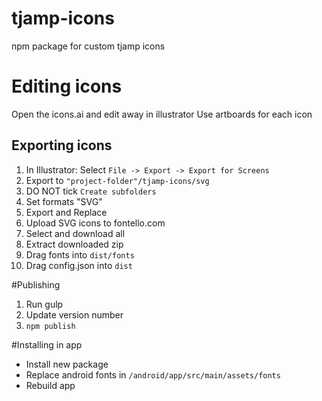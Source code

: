 # tjamp-icons
npm package for custom tjamp icons

# Editing icons
Open the icons.ai and edit away in illustrator
Use artboards for each icon

## Exporting icons
1. In Illustrator: Select `File -> Export -> Export for Screens`
2. Export to `"project-folder"/tjamp-icons/svg`
3. DO NOT tick `Create subfolders`
4. Set formats "SVG"
5. Export and Replace
6. Upload SVG icons to fontello.com
7. Select and download all
8. Extract downloaded zip
9. Drag fonts into `dist/fonts`
10. Drag config.json into `dist`

#Publishing
1. Run gulp
2. Update version number
3. `npm publish`

#Installing in app
- Install new package
- Replace android fonts in `/android/app/src/main/assets/fonts`
- Rebuild app